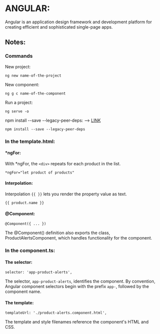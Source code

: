 # ANGULAR:

Angular is an application design framework and development platform for creating efficient and sophisticated single-page apps.

## Notes:

### Commands

New project:

```
ng new name-of-the-project
```
New component:

```
ng g c name-of-the-component
```

Run a project:

```
ng serve -o
```

npm install --save --legacy-peer-deps: 
--> [LINK](https://stackoverflow.com/questions/66239691/what-does-npm-install-legacy-peer-deps-do-exactly-when-is-it-recommended-wh)
```
npm install --save --legacy-peer-deps
```

### In the template.html:
#### *ngFor:

With *ngFor, the ```<div>``` repeats for each product in the list.

```
*ngFor="let product of products"
```

#### Interpolation: 

 Interpolation ```{{ }}``` lets you render the property value as text.

```
{{ product.name }}
```

#### @Component:

```
@Component({ ... })
```

The @Component() definition also exports the class, ProductAlertsComponent, which handles functionality for the component.

### In the component.ts:

#### The selector: 

```
selector: 'app-product-alerts',
```

The selector, ```app-product-alerts```, identifies the component. 
By convention, Angular component selectors begin with the prefix ```app-```, followed by the component name.

#### The template:

```
templateUrl: './product-alerts.component.html',
```

The template and style filenames reference the component's HTML and CSS.
